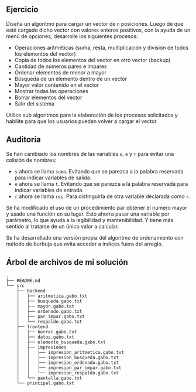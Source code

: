 ## Ejercicio

Diseña un algoritmo para cargar un vector de `n` posiciones. Luego de que esté cargado dicho vector con valores enteros positivos, con la ayuda de un menú de opciones, desarrolle los siguientes procesos:

- Operaciones aritméticas (suma, resta, multiplicación y división de todos los elementos del vector)
- Copia de todos los elementos del vector en otro vector (backup)
- Cantidad de números pares e impares
- Ordenar elementos de menor a mayor
- Búsqueda de un elemento dentro de un vector
- Mayor valor contenido en el vector
- Mostrar todas las operaciones
- Borrar elementos del vector
- Salir del sistema

Utilice sub algoritmos para la elaboración de los procesos solicitados y habilite para que los usuarios puedan volver a cargar el vector

## Auditoría 

Se han cambiado los nombres de las variables `s`, `e` y `r` para evitar una colisión de nombres: 

- `s` ahora se llama `suma`. Evitando que se parezca a la palabra reservada para indicar variables de salida.
- `e` ahora se llama `t`. Evitando que se parezca a la palabra reservada para indicar variables de entrada.
- `r` ahora se llama `res`. Para distinguirla de otra variable declarada como `r`.

Se ha modificado el uso de un procedimiento par obtener el numero mayor y usado una función en su lugar. Esto ahorra pasar una variable por parámetro, lo que ayuda a la legibilidad y mantenibilidad. Y tiene más sentido al tratarse de un único valor a calcular.

Se ha desarrollado una versión propia del algoritmo de ordenamiento con método de burbuja que evita acceder a índices fuera del arreglo.

## Árbol de archivos de mi solución

```
.
├── README.md
└── src
    ├── backend
    │   ├── aritmetica.gabo.txt
    │   ├── busqueda.gabo.txt
    │   ├── mayor.gabo.txt
    │   ├── ordenado.gabo.txt
    │   ├── par_impar.gabo.txt
    │   └── respaldo.gabo.txt
    ├── frontend
    │   ├── borrar.gabo.txt
    │   ├── datos.gabo.txt
    │   ├── elemento_busqueda.gabo.txt
    │   ├── impresiones
    │   │   ├── impresion_aritmetica.gabo.txt
    │   │   ├── impresion_busqueda.gabo.txt
    │   │   ├── impresion_ordenado.gabo.txt
    │   │   ├── impresion_par_impar.gabo.txt
    │   │   └── impresion_respaldo.gabo.txt
    │   └── pantalla.gabo.txt
    └── principal.gabo.txt
```
